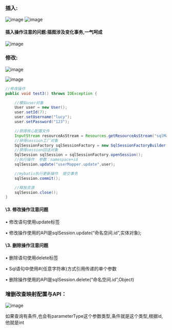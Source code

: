 ### 插入:
![image](https://user-images.githubusercontent.com/65000660/172403112-c2dc276e-1335-4566-8fad-588221a09554.png)
![image](https://user-images.githubusercontent.com/65000660/172403131-97508eda-16b7-4faa-9447-bd2553b83bde.png)



#### 插入操作注意的问题:插图涉及变化事务,一气呵成
![image](https://user-images.githubusercontent.com/65000660/172403222-57b83bd8-3d47-49d1-84e5-cb48ef572173.png)



### 修改:
![image](https://user-images.githubusercontent.com/65000660/172403296-672b1eb6-0df6-4543-bcc5-ebeccb23be65.png)

![image](https://user-images.githubusercontent.com/65000660/172403314-9b7a3f2f-ad17-40d7-bd10-fa2396830359.png)


```java
//修改操作
public void test3() throws IOException {

    //模拟user对象
    User user = new User();
    user.setId(7);
    user.setUsername("lucy");
    user.setPassword("123");

    //获得核心配置文件
    InputStream resourceAsStream = Resources.getResourceAsStream("sqlMapConfig.xml");
    //获得session工厂对象
    SqlSessionFactory sqlSessionFactory = new SqlSessionFactoryBuilder().build(resourceAsStream);
    //获得session回话对象
    SqlSession sqlSession = sqlSessionFactory.openSession();
    //执行操作  参数：namespace+id
    sqlSession.update("userMapper.update",user);

    //mybatis执行更新操作  提交事务
    sqlSession.commit();

    //释放资源
    sqlSession.close();
}
```

#### \3. 修改操作注意问题

 • 修改语句使用update标签 

• 修改操作使用的API是sqlSession.update(“命名空间.id”,实体对象);

#### \3. 删除操作注意问题 

• 删除语句使用delete标签 

• Sql语句中使用#{任意字符串}方式引用传递的单个参数

 • 删除操作使用的API是sqlSession.delete(“命名空间.id”,Object)





### 增删改查映射配置与API：

![image](https://user-images.githubusercontent.com/65000660/172403398-2c04b8e0-1f61-4eae-8977-a86617ec616f.png)


如果查询有条件,也会有parameterType这个参数类型,条件就是这个类型,根据id,他就是int
